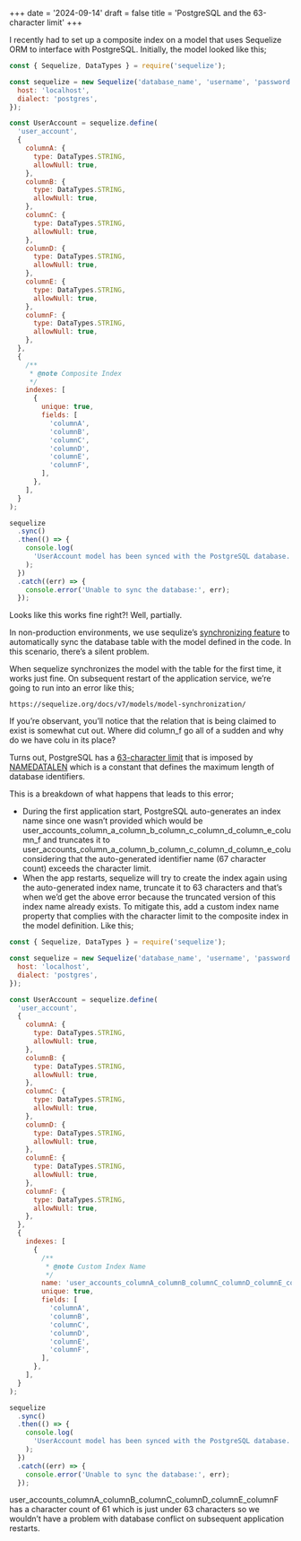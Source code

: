 +++
date = '2024-09-14'
draft = false
title = 'PostgreSQL and the 63-character limit'
+++

I recently had to set up a composite index on a model that uses Sequelize ORM to interface with PostgreSQL. Initially, the model looked like this;

<!--more-->

```js
const { Sequelize, DataTypes } = require('sequelize');

const sequelize = new Sequelize('database_name', 'username', 'password', {
  host: 'localhost',
  dialect: 'postgres',
});

const UserAccount = sequelize.define(
  'user_account',
  {
    columnA: {
      type: DataTypes.STRING,
      allowNull: true,
    },
    columnB: {
      type: DataTypes.STRING,
      allowNull: true,
    },
    columnC: {
      type: DataTypes.STRING,
      allowNull: true,
    },
    columnD: {
      type: DataTypes.STRING,
      allowNull: true,
    },
    columnE: {
      type: DataTypes.STRING,
      allowNull: true,
    },
    columnF: {
      type: DataTypes.STRING,
      allowNull: true,
    },
  },
  {
    /**
     * @note Composite Index
     */
    indexes: [
      {
        unique: true,
        fields: [
          'columnA',
          'columnB',
          'columnC',
          'columnD',
          'columnE',
          'columnF',
        ],
      },
    ],
  }
);

sequelize
  .sync()
  .then(() => {
    console.log(
      'UserAccount model has been synced with the PostgreSQL database.'
    );
  })
  .catch((err) => {
    console.error('Unable to sync the database:', err);
  });
```

Looks like this works fine right?! Well, partially.

In non-production environments, we use sequlize’s [synchronizing feature](https://sequelize.org/docs/v7/models/model-synchronization/) to automatically sync the database table with the model defined in the code. In this scenario, there’s a silent problem.

When sequelize synchronizes the model with the table for the first time, it works just fine. On subsequent restart of the application service, we’re going to run into an error like this;

```
https://sequelize.org/docs/v7/models/model-synchronization/
```

If you’re observant, you’ll notice that the relation that is being claimed to exist is somewhat cut out. Where did column_f go all of a sudden and why do we have colu in its place?

Turns out, PostgreSQL has a [63-character limit](https://www.postgresql.org/docs/current/sql-syntax-lexical.html#SQL-SYNTAX-IDENTIFIERS:~:text=The%20system%20uses%20no%20more%20than%20NAMEDATALEN%2D1) that is imposed by [NAMEDATALEN](https://pgpedia.info/n/NAMEDATALEN.html) which is a constant that defines the maximum length of database identifiers.

This is a breakdown of what happens that leads to this error;

* During the first application start, PostgreSQL auto-generates an index name since one wasn’t provided which would be user_accounts_column_a_column_b_column_c_column_d_column_e_column_f and truncates it to user_accounts_column_a_column_b_column_c_column_d_column_e_colu considering that the auto-generated identifier name (67 character count) exceeds the character limit.
* When the app restarts, sequelize will try to create the index again using the auto-generated index name, truncate it to 63 characters and that’s when we’d get the above error because the truncated version of this index name already exists.
To mitigate this, add a custom index name property that complies with the character limit to the composite index in the model definition. Like this;

```js
const { Sequelize, DataTypes } = require('sequelize');

const sequelize = new Sequelize('database_name', 'username', 'password', {
  host: 'localhost',
  dialect: 'postgres',
});

const UserAccount = sequelize.define(
  'user_account',
  {
    columnA: {
      type: DataTypes.STRING,
      allowNull: true,
    },
    columnB: {
      type: DataTypes.STRING,
      allowNull: true,
    },
    columnC: {
      type: DataTypes.STRING,
      allowNull: true,
    },
    columnD: {
      type: DataTypes.STRING,
      allowNull: true,
    },
    columnE: {
      type: DataTypes.STRING,
      allowNull: true,
    },
    columnF: {
      type: DataTypes.STRING,
      allowNull: true,
    },
  },
  {
    indexes: [
      {
        /**
         * @note Custom Index Name
         */
        name: 'user_accounts_columnA_columnB_columnC_columnD_columnE_columnF',
        unique: true,
        fields: [
          'columnA',
          'columnB',
          'columnC',
          'columnD',
          'columnE',
          'columnF',
        ],
      },
    ],
  }
);

sequelize
  .sync()
  .then(() => {
    console.log(
      'UserAccount model has been synced with the PostgreSQL database.'
    );
  })
  .catch((err) => {
    console.error('Unable to sync the database:', err);
  });
```

user_accounts_columnA_columnB_columnC_columnD_columnE_columnF has a character count of 61 which is just under 63 characters so we wouldn’t have a problem with database conflict on subsequent application restarts.